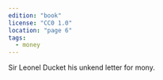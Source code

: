 ```yaml
---
edition: "book"
license: "CC0 1.0"
location: "page 6"
tags:
  - money
---
```

Sir Leonel Ducket his unkend letter for mony.
